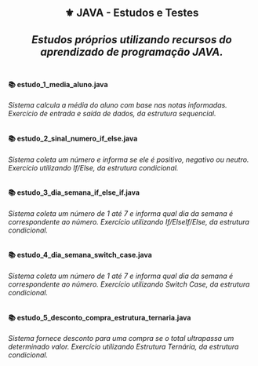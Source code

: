 <h2 align="center">⚜️ JAVA - Estudos e Testes
<i><h4 align="center">Estudos próprios utilizando recursos do aprendizado de programação JAVA.</i> 

##  

<h4>📚 estudo_1_media_aluno.java</h4>

<h6>Sistema calcula a média do aluno com base nas notas informadas. Exercício de entrada e saída de dados, da estrutura sequencial.</h6>

<h4>📚 estudo_2_sinal_numero_if_else.java</h4>

<h6>Sistema coleta um número e informa se ele é positivo, negativo ou neutro. Exercício utilizando If/Else, da estrutura condicional.</h6>

<h4>📚 estudo_3_dia_semana_if_else_if.java</h4>

<h6>Sistema coleta um número de 1 até 7 e informa qual dia da semana é correspondente ao número. Exercício utilizando If/ElseIf/Else, da estrutura condicional.</h6>

<h4>📚 estudo_4_dia_semana_switch_case.java</h4>

<h6>Sistema coleta um número de 1 até 7 e informa qual dia da semana é correspondente ao número. Exercício utilizando Switch Case, da estrutura condicional.</h6>

<h4>📚 estudo_5_desconto_compra_estrutura_ternaria.java</h4>

<h6>Sistema fornece desconto para uma compra se o total ultrapassa um determinado valor. Exercício utilizando Estrutura Ternária, da estrutura condicional.</h6>
